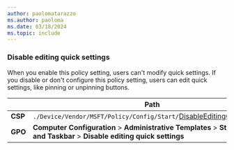 ```yaml
---
author: paolomatarazzo
ms.author: paoloma
ms.date: 03/18/2024
ms.topic: include
---
```


### Disable editing quick settings

When you enable this policy setting, users can't modify quick settings. If you disable or don't configure this policy setting, users can edit quick settings, like pinning or unpinning buttons.

|  | Path |
|--|--|
| **CSP** | `./Device/Vendor/MSFT/Policy/Config/Start/`[DisableEditingQuickSettings](/windows/client-management/mdm/policy-csp-start#disableeditingquicksettings)|
| **GPO** | **Computer Configuration** > **Administrative Templates** > **Start Menu and Taskbar** > **Disable editing quick settings** |

